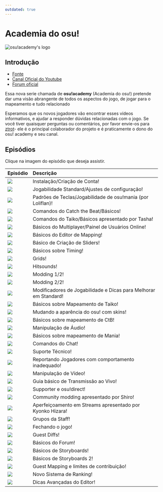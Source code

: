 ```yaml
---
outdated: true
---
```


# Academia do osu!

![osu!academy's logo](img/osu!academy-logo.png "osu!academy logo")

## Introdução

- [Fonte](https://osu.ppy.sh/home/news/2013-12-19-introducing-the-osu-academy)
- [Canal Oficial do Youtube](https://www.youtube.com/user/osuacademy/videos)
- [Forum oficial](https://osu.ppy.sh/community/forums/topics/169707)

Essa nova serie chamada de **osu!academy** (Academia do osu!) pretende dar uma visão abrangente de todos os aspectos do jogo, de jogar para o mapeamento e tudo relacionado

Esperamos que os novos jogadores vão encontrar esses vídeos informativos, e ajudar a responder dúvidas relacionadas com o jogo. Se você tiver quaisquer perguntas ou comentários, por favor envie-os para [ztrot](https://osu.ppy.sh/users/6347)- ele é o principal colaborador do projeto e é praticamente o dono do osu! academy e seu canal.

## Episódios

Clique na imagem do episódio que deseja assistir.

| Episódio | Descrição |
| :-- | :-- |
| [![](img/academy-1.png)](https://www.youtube.com/watch?v=cz522ZAs5aQ "Episódio 1") | Instalação/Criação de Conta! |
| [![](img/academy-2.png)](https://www.youtube.com/watch?v=mswLEXK0eDk "Episódio 2") | Jogabilidade Standard/Ajustes de configuração! |
| [![](img/academy-3.png)](https://www.youtube.com/watch?v=UAomychlbic "Episódio 3") | Padrões de Teclas/Jogabilidade de osu!mania (por Loliflan)! |
| [![](img/academy-4.png)](https://www.youtube.com/watch?v=6WKZE2HPOK8 "Episódio 4") | Comandos do Catch the Beat/Básicos! |
| [![](img/academy-5.png)](https://www.youtube.com/watch?v=f_uSO2ESCRI "Episódio 5") | Comandos do Taiko/Básicos apresentado por Tasha! |
| [![](img/academy-6.png)](https://www.youtube.com/watch?v=cyYRl-a5xII "Episódio 6") | Básicos do Multiplayer/Painel de Usuários Online! |
| [![](img/academy-7-0.png)](https://www.youtube.com/watch?v=WKS8Zhut9XU "Episódio 7-0") | Básicos do Editor de Mapping! |
| [![](img/academy-7-1.png)](https://www.youtube.com/watch?v=RKLanv4pvJc "Episódio 7-1") | Básico de Criação de Sliders! |
| [![](img/academy-7-2.png)](https://www.youtube.com/watch?v=8nsbrOhLE9w "Episódio 7-2") | Básicos sobre Timing! |
| [![](img/academy-7-3.png)](https://www.youtube.com/watch?v=MhIuPvQjLbU "Episódio 7-3") | Grids! |
| [![](img/academy-8.png)](https://www.youtube.com/watch?v=PFEYlQfiJHQ "Episódio 8") | Hitsounds! |
| [![](img/academy-9.png)](https://www.youtube.com/watch?v=bTGBspoMFVA "Episódio 9") | Modding 1/2! |
| [![](img/academy-10.png)](https://www.youtube.com/watch?v=bTGBspoMFVA "Episódio 10") | Modding 2/2! |
| [![](img/academy-11.png)](https://www.youtube.com/watch?v=j8fpJKCjTvM "Episódio 11") | Modificadores de Jogabilidade e Dicas para Melhorar em Standard! |
| [![](img/academy-12.png)](https://www.youtube.com/watch?v=8reEFNk5kQY "Episódio 12") | Básicos sobre Mapeamento de Taiko! |
| [![](img/academy-13.png)](https://www.youtube.com/watch?v=oUvCBsGyTtw "Episódio 13") | Mudando a aparência do osu! com skins! |
| [![](img/academy-14.png)](https://www.youtube.com/watch?v=dyDMyB9D420 "Episódio 14") | Básicos sobre mapeamento de CtB! |
| [![](img/academy-15.png)](https://www.youtube.com/watch?v=muu3HkG38kk "Episódio 15") | Manipulação de Áudio! |
| [![](img/academy-16.png)](https://www.youtube.com/watch?v=uTnO_7bMV44 "Episódio 16") | Básicos sobre mapeamento de Mania! |
| [![](img/academy-17.png)](https://www.youtube.com/watch?v=yWqRJZ5FX5Y "Episódio 17") | Comandos do Chat! |
| [![](img/academy-18.png)](https://www.youtube.com/watch?v=Ywu3PZGYPxs "Episódio 18") | Suporte Técnico! |
| [![](img/academy-19.png)](https://www.youtube.com/watch?v=ZoBAZCl9wXY "Episódio 19") | Reportando Jogadores com comportamento inadequado! |
| [![](img/academy-20.png)](https://www.youtube.com/watch?v=exyuI9lv_OI "Episódio 20") | Manipulação de Vídeo! |
| [![](img/academy-21.png)](https://www.youtube.com/watch?v=59Tm9LvYk3Q "Episódio 21") | Guia básico de Transmissão ao Vivo! |
| [![](img/academy-22.png)](https://www.youtube.com/watch?v=ec0pLh4U8eY "Episódio 22") | Supporter e osu!direct! |
| [![](img/academy-23.png)](https://www.youtube.com/watch?v=MxlB__wjt9A "Episódio 23") | Community modding apresentado por Shiro! |
| [![](img/academy-24.png)](https://www.youtube.com/watch?v=pq33jvMitRk "Episódio 24") | Aperfeiçoamento em Streams apresentado por Kyonko Hizara! |
| [![](img/academy-25.png)](https://www.youtube.com/watch?v=sgcdrxevAT4 "Episódio 25") | Grupos da Staff! |
| [![](img/academy-26.png)](https://www.youtube.com/watch?v=y61v2QCHlpY "Episódio 26") | Fechando o jogo! |
| [![](img/academy-27.png)](https://www.youtube.com/watch?v=nXWA1Qh9bT8 "Episódio 27") | Guest Diffs! |
| [![](img/academy-28.png)](https://www.youtube.com/watch?v=PEZFOM8NKtw "Episódio 28") | Básicos do Forum! |
| [![](img/academy-29.png)](https://www.youtube.com/watch?v=uvCRwcyJ4TA "Episódio 29") | Básicos de Storyboards! |
| [![](img/academy-30.png)](https://www.youtube.com/watch?v=EvICgPuOylk "Episódio 30") | Básicos de Storyboards 2! |
| [![](img/academy-31.png)](https://www.youtube.com/watch?v=s2ZK4o8V5tI "Episódio 31") | Guest Mapping e limites de contribuição! |
| [![](img/academy-32.png)](https://www.youtube.com/watch?v=wa_hNegtBw0 "Episódio 32") | Novo Sistema de Ranking! |
| [![](img/academy-33.png)](https://www.youtube.com/watch?v=_-Xke2bqzok "Episódio 33") | Dicas Avançadas do Editor! |
